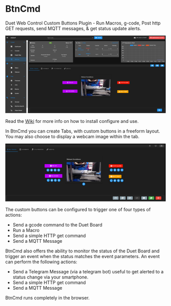 # BtnCmd
Duet Web Control Custom Buttons Plugin - Run Macros, g-code, Post http GET requests, send MQTT messages, &amp; get status update alerts.

![BtnCmd Main Screen](https://github.com/MintyTrebor/BtnCmd/blob/main/wikires/BtnCmd_MainSplash1.png)  

Read the [Wiki](https://github.com/MintyTrebor/BtnCmd/wiki) for more info on how to install configure and use.

In BtnCmd you can create Tabs, with custom buttons in a freeform layout. You may also choose to display a webcam image within the tab.  

![BtnCmd Edit Mode](https://github.com/MintyTrebor/BtnCmd/blob/main/wikires/BtnCmd_MainSplash2.png)  

The custom buttons can be configured to trigger one of four types of actions:  
* Send a gcode command to the Duet Board  
* Run a Macro  
* Send a simple HTTP get command
* Send a MQTT Message

BtnCmd also offers the ability to monitor the status of the Duet Board and trigger an event when the status matches the event parameters. An event can perform the following actions:  
* Send a Telegram Message (via a telegram bot) useful to get alerted to a status change via your smartphone.
* Send a simple HTTP get command
* Send a MQTT Message


BtnCmd runs completely in the browser.

